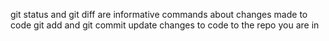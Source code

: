 git status and git diff are informative commands about changes made to code
git add and git commit update changes to code to the repo you are in